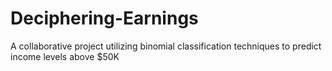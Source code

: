 # Deciphering-Earnings
A collaborative project utilizing binomial classification techniques to predict income levels above $50K
